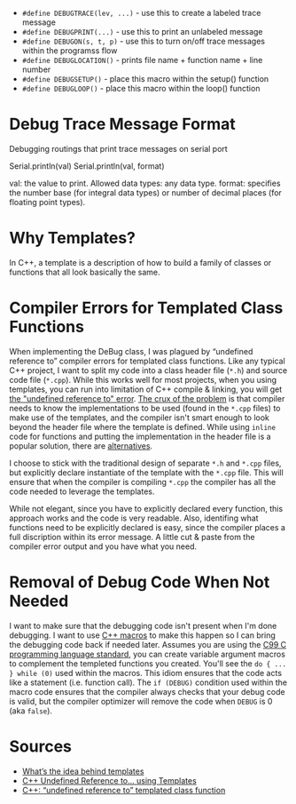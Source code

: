 <!--
Maintainer:   jeffskinnerbox@yahoo.com / www.jeffskinnerbox.me
Version:      0.8.0
-->


* `#define DEBUGTRACE(lev, ...)` - use this to create a labeled trace message
* `#define DEBUGPRINT(...)` - use this to print an unlabeled message
* `#define DEBUGON(s, t, p)` - use this to turn on/off trace messages within the programss flow
* `#define DEBUGLOCATION()` - prints file name + function name + line number
* `#define DEBUGSETUP()` - place this macro within the setup() function
* `#define DEBUGLOOP()` - place this macro within the loop() function

# Debug Trace Message Format
Debugging routings that print trace messages on serial port

Serial.println(val)
Serial.println(val, format)

val: the value to print. Allowed data types: any data type.
format: specifies the number base (for integral data types) or number of decimal places (for floating point types).

# Why Templates?
In C++, a template is a description of how to build a family of classes or functions
that all look basically the same.

# Compiler Errors for Templated Class Functions
When implementing the DeBug class,
I was plagued by “undefined reference to” compiler errors for templated class functions.
Like any typical C++ project,
I want to split my code into a class header file (`*.h`) and source code file (`*.cpp`).
While this works well for most projects,
when you using templates, you can run into limitation of C++ compile & linking,
you will get [the "undefined reference to" error][01].
[The crux of the problem][02] is that compiler needs to know the implementations to be used
(found in the  `*.cpp` files) to make use of the templates,
and the compiler isn't smart enough to look beyond the header file where the template is defined.
While using `inline` code for functions and putting the implementation
in the header file is a popular solution, there are [alternatives][01].

I choose to stick with the traditional design of separate `*.h` and `*.cpp` files,
but explicitly declare instantiate of the template with the `*.cpp` file.
This will ensure that when the compiler is compiling `*.cpp`
the compiler has all the code needed to leverage the templates.

While not elegant, since you have to explicitly declared every function,
this approach works and the code is very readable.
Also, identifing what functions need to be explicitly declared is easy,
since the compiler places a full discription within its error message.
A little cut & paste from the compiler error output and you have what you need.

# Removal of Debug Code When Not Needed
I want to make sure that the debugging code isn't present when I'm done debugging.
I want to use [C++ macros][03] to make this happen so I can bring the debugging code
back if needed later.
Assumes you are using the [C99 C programming language standard][04],
you can create variable argument macros to complement the templeted functions you created.
You'll see the `do { ... } while (0)` used within the macros.
This idiom ensures that the code acts like a statement (i.e. function call).
The `if (DEBUG)` condition used within the macro code ensures that the compiler
always checks that your debug code is valid,
but the compiler optimizer will remove the code when `DEBUG` is 0 (aka `false`).

# Sources
* [What’s the idea behind templates](http://web.archive.org/web/20190621081506/https://isocpp.org/wiki/faq/templates#overview-templates)
* [C++ Undefined Reference to... using Templates](https://www.sololearn.com/Discuss/2184286/c-undefined-reference-to-using-templates)
* [C++: “undefined reference to” templated class function][01]



[01]:https://bytefreaks.net/programming-2/c/c-undefined-reference-to-templated-class-function
[02]:https://stackoverflow.com/questions/495021/why-can-templates-only-be-implemented-in-the-header-file
[03]:https://gcc.gnu.org/onlinedocs/cpp/Macros.html
[04]:https://en.wikipedia.org/wiki/C99
[05]:
[06]:
[07]:
[08]:
[09]:
[10]:

